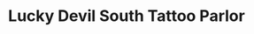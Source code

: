 ---
title: "Lucky Devil South Tattoo Parlor"
url: /seattle/lucky-devil-south-tattoo-parlor/
shop: tattoo
---